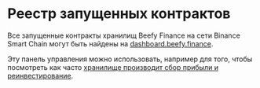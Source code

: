 # Реестр запущенных контрактов

Все запущенные контракты хранилищ Beefy Finance на сети Binance Smart Chain могут быть найдены на [dashboard.beefy.finance](https://dashboard.beefy.finance).

Эту панель управления можно использовать, например для того, чтобы посмотреть как часто [хранилище производит сбор прибыли и реинвестирование](../faq/how-to-guides/how-to-check-harvesting-compounding-rate.md).
